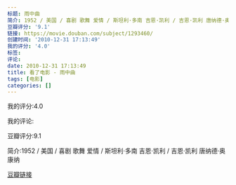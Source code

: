 ```yaml
---
标题: 雨中曲
简介: 1952 / 美国 / 喜剧 歌舞 爱情 / 斯坦利·多南 吉恩·凯利 / 吉恩·凯利 唐纳德·奥康纳
豆瓣评分: '9.1'
链接: https://movie.douban.com/subject/1293460/
创建时间: '2010-12-31 17:13:49'
我的评分: '4.0'
标签:
评论:
date: 2010-12-31 17:13:49
title: 看了电影 - 雨中曲
tags: [电影]
categories: []
---
```


我的评分:4.0

我的评论:

豆瓣评分:9.1

简介:1952 / 美国 / 喜剧 歌舞 爱情 / 斯坦利·多南 吉恩·凯利 / 吉恩·凯利 唐纳德·奥康纳

[豆瓣链接](https://movie.douban.com/subject/1293460/)

